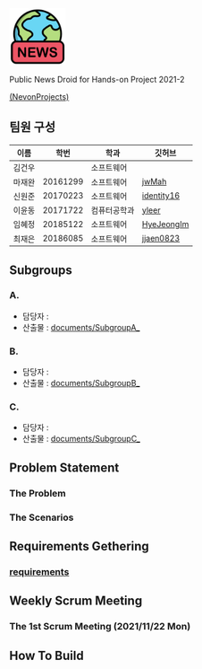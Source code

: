 <img src="https://github.com/HANDSON-Project/PublicNewsDroid/blob/develop/image/logo.png"  width="20%" height="20%"/>

Public News Droid for Hands-on Project 2021-2

[(NevonProjects)](https://nevonprojects.com/public-news-droid/)

## 팀원 구성

| 이름   | 학번     | 학과       | 깃허브                                        |
| ------ | -------- | ---------- | --------------------------------------------- |
| 김건우 |  | 소프트웨어 | [](https://github.com/) |
| 마재완 | 20161299 | 소프트웨어 | [jwMah](https://github.com/jwMah)             |
| 신원준 | 20170223 | 소프트웨어 | [identity16](https://github.com/identity16)   |
| 이윤동 | 20171722 | 컴퓨터공학과 | [yleer](https://github.com/yleer)       |
| 임혜정 | 20185122 | 소프트웨어   | [HyeJeongIm](https://github.com/HyeJeongIm)       |
| 최재은 | 20186085 | 소프트웨어   | [jjaen0823](https://github.com/jjaen0823)       |


## Subgroups

### A. 


- 담당자 : 
- 산출물 : [documents/SubgroupA_](https://github.com/HANDSON-Project/PublicNewsDroid)

### B. 


- 담당자 : 
- 산출물 : [documents/SubgroupB_](https://github.com/HANDSON-Project/PublicNewsDroid)

### C. 


- 담당자 : 
- 산출물 : [documents/SubgroupC_](https://github.com/HANDSON-Project/PublicNewsDroid)


## Problem Statement

### The Problem



### The Scenarios


## Requirements Gethering
### [requirements](https://github.com/HANDSON-Project/PublicNewsDroid/blob/develop/documents/Requirements.pdf)

## Weekly Scrum Meeting
### The 1st Scrum Meeting (2021/11/22 Mon)


## How To Build


